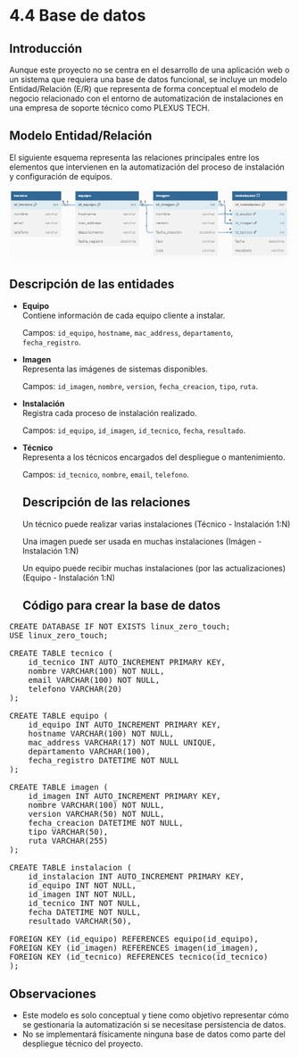 # 4.4 Base de datos

## Introducción

Aunque este proyecto no se centra en el desarrollo de una aplicación web o un sistema que requiera una base de datos funcional, se incluye un modelo Entidad/Relación (E/R) que representa de forma conceptual el modelo de negocio relacionado con el entorno de automatización de instalaciones en una empresa de soporte técnico como PLEXUS TECH.

## Modelo Entidad/Relación

El siguiente esquema representa las relaciones principales entre los elementos que intervienen en la automatización del proceso de instalación y configuración de equipos.

![Modelo ER](./pics/modelo_er.png)

## Descripción de las entidades

- **Equipo**  
  Contiene información de cada equipo cliente a instalar. 
  
  Campos: `id_equipo`, `hostname`, `mac_address`, `departamento`, `fecha_registro`.

- **Imagen**  
  Representa las imágenes de sistemas disponibles. 
  
  Campos: `id_imagen`, `nombre`, `version`, `fecha_creacion`, `tipo`, `ruta`.

- **Instalación**  
  Registra cada proceso de instalación realizado. 
  
  Campos: `id_equipo`, `id_imagen`, `id_tecnico`, `fecha`, `resultado`.

- **Técnico**  
  Representa a los técnicos encargados del despliegue o mantenimiento. 
  
  Campos: `id_tecnico`, `nombre`, `email`, `telefono`.

  ## Descripción de las relaciones

  Un técnico puede realizar varias instalaciones (Técnico - Instalación 1:N)

  Una imagen puede ser usada en muchas instalaciones (Imágen - Instalación 1:N)

  Un equipo puede recibir muchas instalaciones (por las actualizaciones) (Equipo - Instalación 1:N)

  ## Código para crear la base de datos

<pre>
CREATE DATABASE IF NOT EXISTS linux_zero_touch;
USE linux_zero_touch;

CREATE TABLE tecnico (
    id_tecnico INT AUTO_INCREMENT PRIMARY KEY,
    nombre VARCHAR(100) NOT NULL,
    email VARCHAR(100) NOT NULL,
    telefono VARCHAR(20)
);

CREATE TABLE equipo (
    id_equipo INT AUTO_INCREMENT PRIMARY KEY,
    hostname VARCHAR(100) NOT NULL,
    mac_address VARCHAR(17) NOT NULL UNIQUE,
    departamento VARCHAR(100),
    fecha_registro DATETIME NOT NULL
);

CREATE TABLE imagen (
    id_imagen INT AUTO_INCREMENT PRIMARY KEY,
    nombre VARCHAR(100) NOT NULL,
    version VARCHAR(50) NOT NULL,
    fecha_creacion DATETIME NOT NULL,
    tipo VARCHAR(50),
    ruta VARCHAR(255)
);

CREATE TABLE instalacion (
    id_instalacion INT AUTO_INCREMENT PRIMARY KEY,
    id_equipo INT NOT NULL,
    id_imagen INT NOT NULL,
    id_tecnico INT NOT NULL,
    fecha DATETIME NOT NULL,
    resultado VARCHAR(50),

FOREIGN KEY (id_equipo) REFERENCES equipo(id_equipo),
FOREIGN KEY (id_imagen) REFERENCES imagen(id_imagen),
FOREIGN KEY (id_tecnico) REFERENCES tecnico(id_tecnico)
);
</pre>

   ## Observaciones

- Este modelo es solo conceptual y tiene como objetivo representar cómo se gestionaría la automatización si se necesitase persistencia de datos.
- No se implementará físicamente ninguna base de datos como parte del despliegue técnico del proyecto.